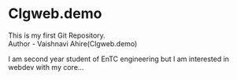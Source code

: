 # Clgweb.demo
This is my first Git Repository.
<br>
Author - Vaishnavi Ahire(Clgweb.demo)
<br>
<p> I am second year student of EnTC engineering but I am interested in webdev with my core... </p>
